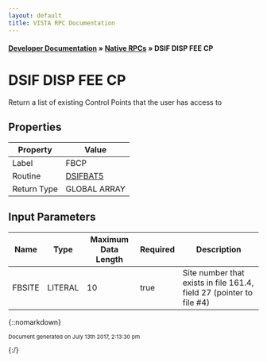 ```yaml
---
layout: default
title: VISTA RPC Documentation
---
```


#### [Developer Documentation](../index) &#187; [Native RPCs](TableOfContents) &#187; DSIF DISP FEE CP<br/>
# DSIF DISP FEE CP

 Return a list of existing Control Points that the user has access to

## Properties

Property | Value
--- | ---
Label | FBCP
Routine | [DSIFBAT5](http://code.osehra.org/dox/Routine_DSIFBAT5_source.html)
Return Type | GLOBAL ARRAY


## Input Parameters

Name | Type | Maximum Data Length | Required | Description
--- | --- | --- | --- | ---
FBSITE | LITERAL | 10 | true | Site number that exists in file 161.4, field 27 (pointer to file #4)



{::nomarkdown} <br/><p style="font-size: 11px">Document generated on July 13th 2017, 2:13:30 pm</p>{:/}